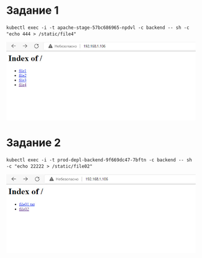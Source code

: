 # Задание 1

`kubectl exec -i -t apache-stage-57bc686965-npdvl -c backend -- sh -c "echo 444 > /static/file4"`

![Результат](https://github.com/GrigoriyAzatyan/devops-netology/blob/main/13-kubernetes-config-02-mounts/stage.jpg)

# Задание 2

`kubectl exec -i -t prod-depl-backend-9f669dc47-7bftn -c backend -- sh -c "echo 22222 > /static/file02"`

![Результат](https://github.com/GrigoriyAzatyan/devops-netology/blob/main/13-kubernetes-config-02-mounts/prod.jpg)
